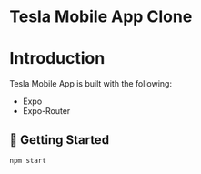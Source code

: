 # Tesla Mobile App Clone

# Introduction
Tesla Mobile App is built  with the following:
- Expo
- Expo-Router

## 🚀 Getting Started

```sh
npm start
```

